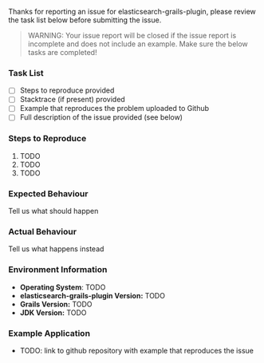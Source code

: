 Thanks for reporting an issue for elasticsearch-grails-plugin, please review the task list below before submitting the 
issue.


> WARNING: Your issue report will be closed if the issue report is incomplete and does not include an example. Make sure the below tasks are completed!

### Task List

- [ ] Steps to reproduce provided
- [ ] Stacktrace (if present) provided
- [ ] Example that reproduces the problem uploaded to Github
- [ ] Full description of the issue provided (see below)

### Steps to Reproduce

1. TODO
2. TODO
3. TODO

### Expected Behaviour

Tell us what should happen

### Actual Behaviour

Tell us what happens instead

### Environment Information

- **Operating System**: TODO
- **elasticsearch-grails-plugin Version:** TODO
- **Grails Version:** TODO
- **JDK Version:** TODO

### Example Application

- TODO: link to github repository with example that reproduces the issue

